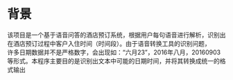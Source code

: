 # 背景
该项目是一个基于语音问答的酒店预订系统，根据用户每句语音进行解析，识别出在酒店预订过程中客户入住时间（时间段）。由于语音转换工具的识别问题，<br>
许多日期数据并不是严格数字，会出现如：“六月23”，2016年八月，20160903等形式。本程序主要目的是识别出文本中可能的日期时间，并将其转换成统一的格<br>
式输出
